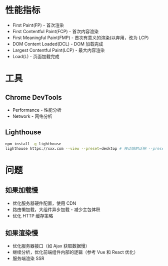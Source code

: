# 性能指标

- First Paint(FP) - 首次渲染
- First Contentful Paint(FCP) - 首次内容渲染
- First Meaningful Paint(FMP) - 首次有意义的渲染(以弃用，改为 LCP)
- DOM Content Loaded(DCL) - DOM 加载完成
- Largest Contentful Paint(LCP) - 最大内容渲染
- Load(L) - 页面加载完成

# 工具

## Chrome DevTools

- Performance - 性能分析
- Network - 网络分析

## Lighthouse

```bash
npm install -g lighthouse
lighthouse https://xxx.com --view --preset=desktop # 移动端的话把 --preset=desktop 去掉
```

# 问题

## 如果加载慢

- 优化服务器硬件配置，使用 CDN
- 路由懒加载，大组件异步加载 - 减少主包体积
- 优化 HTTP 缓存策略

## 如果渲染慢

- 优化服务器接口（如 Ajax 获取数据慢）
- 继续分析，优化前端组件内部的逻辑（参考 Vue 和 React 优化）
- 服务端渲染 SSR
